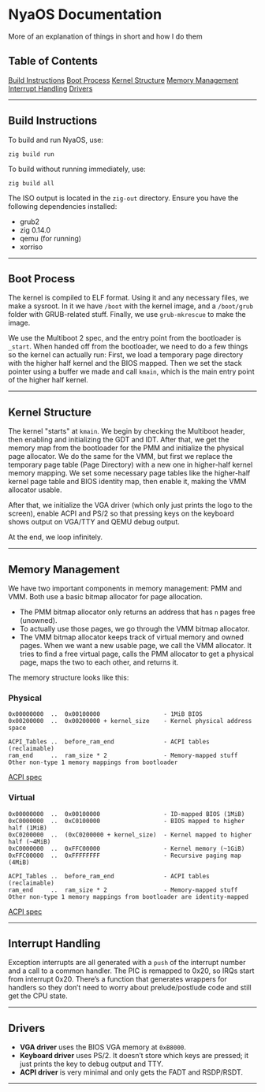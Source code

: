 # NyaOS Documentation
More of an explanation of things in short and how I do them

## Table of Contents
[Build Instructions](#build-instructions)
[Boot Process](#boot-process)
[Kernel Structure](#kernel-structure)
[Memory Management](#memory-management)
[Interrupt Handling](#interrupt-handling)
[Drivers](#drivers)

---

## Build Instructions
To build and run NyaOS, use:
```
zig build run
```
To build without running immediately, use:
```
zig build all
```

The ISO output is located in the `zig-out` directory. Ensure you have the following dependencies installed:
- grub2
- zig 0.14.0
- qemu (for running)
- xorriso

---

## Boot Process
The kernel is compiled to ELF format.
Using it and any necessary files, we make a sysroot. In it we have `/boot` with the kernel image, and a `/boot/grub` folder with GRUB-related stuff. Finally, we use `grub-mkrescue` to make the image.

We use the Multiboot 2 spec, and the entry point from the bootloader is `_start`.
When handed off from the bootloader, we need to do a few things so the kernel can actually run:
First, we load a temporary page directory with the higher half kernel and the BIOS mapped.
Then we set the stack pointer using a buffer we made and call `kmain`, which is the main entry point of the higher half kernel.

---

## Kernel Structure
The kernel "starts" at `kmain`.
We begin by checking the Multiboot header, then enabling and initializing the GDT and IDT.
After that, we get the memory map from the bootloader for the PMM and initialize the physical page allocator.
We do the same for the VMM, but first we replace the temporary page table (Page Directory) with a new one in higher-half kernel memory mapping.
We set some necessary page tables like the higher-half kernel page table and BIOS identity map, then enable it, making the VMM allocator usable.

After that, we initialize the VGA driver (which only just prints the logo to the screen),
enable ACPI and PS/2 so that pressing keys on the keyboard shows output on VGA/TTY and QEMU debug output.

At the end, we loop infinitely.

---

## Memory Management
We have two important components in memory management: PMM and VMM. Both use a basic bitmap allocator for page allocation.

- The PMM bitmap allocator only returns an address that has `n` pages free (unowned).
- To actually use those pages, we go through the VMM bitmap allocator.
- The VMM bitmap allocator keeps track of virtual memory and owned pages.
When we want a new usable page, we call the VMM allocator. It tries to find a free virtual page, calls the PMM allocator to get a physical page, maps the two to each other, and returns it.

The memory structure looks like this:
### Physical
```
0x00000000  ..  0x00100000                  - 1MiB BIOS
0x00200000  ..  0x00200000 + kernel_size    - Kernel physical address space

ACPI_Tables ..  before_ram_end              - ACPI tables (reclaimable)
ram_end     ..  ram_size * 2                - Memory-mapped stuff
Other non-type 1 memory mappings from bootloader
```
[ACPI spec](https://uefi.org/sites/default/files/resources/ACPI_6_3_final_Jan30.pdf#page=880)

### Virtual
```
0x00000000  ..  0x00100000                  - ID-mapped BIOS (1MiB)
0xC0000000  ..  0xC0100000                  - BIOS mapped to higher half (1MiB)
0xC0200000  ..  (0xC0200000 + kernel_size)  - Kernel mapped to higher half (~4MiB)
0xC0000000  ..  0xFFC00000                  - Kernel memory (~1GiB)
0xFFC00000  ..  0xFFFFFFFF                  - Recursive paging map (4MiB)

ACPI_Tables ..  before_ram_end              - ACPI tables (reclaimable)
ram_end     ..  ram_size * 2                - Memory-mapped stuff
Other non-type 1 memory mappings from bootloader are identity-mapped
```
[ACPI spec](https://uefi.org/sites/default/files/resources/ACPI_6_3_final_Jan30.pdf#page=880)

---

## Interrupt Handling
Exception interrupts are all generated with a `push` of the interrupt number and a call to a common handler.
The PIC is remapped to 0x20, so IRQs start from interrupt 0x20.
There’s a function that generates wrappers for handlers so they don’t need to worry about prelude/postlude code and still get the CPU state.

---

## Drivers
- **VGA driver** uses the BIOS VGA memory at `0xB8000`.
- **Keyboard driver** uses PS/2. It doesn’t store which keys are pressed; it just prints the key to debug output and TTY.
- **ACPI driver** is very minimal and only gets the FADT and RSDP/RSDT.

---